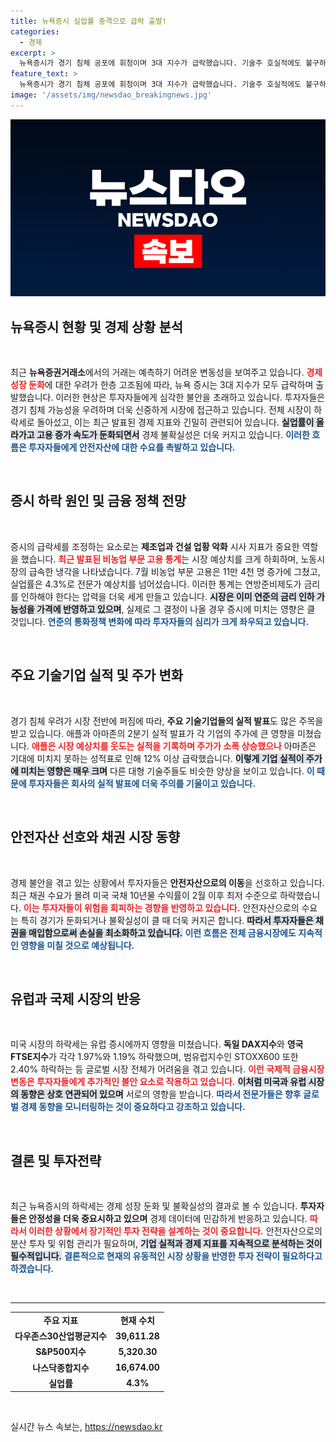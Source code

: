 ```yaml
---
title: 뉴욕증시 실업률 충격으로 급락 출발!
categories:
  - 경제
excerpt: >
  뉴욕증시가 경기 침체 공포에 휘청이며 3대 지수가 급락했습니다. 기술주 호실적에도 불구하고 고용 둔화와 실업률 상승이 투자 심리를 얼어붙게 하고, 안전자산으로의 이동이 가속화되고 있습니다.
feature_text: >
  뉴욕증시가 경기 침체 공포에 휘청이며 3대 지수가 급락했습니다. 기술주 호실적에도 불구하고 고용 둔화와 실업률 상승이 투자 심리를 얼어붙게 하고, 안전자산으로의 이동이 가속화되고 있습니다.
image: '/assets/img/newsdao_breakingnews.jpg'
---
```


<p><img src="/assets/img/newsdao_breakingnews.jpg" alt="firstkoreanews 속보" /></p>

<h2 data-ke-size="size26">뉴욕증시 현황 및 경제 상황 분석</h2>

<p data-ke-size="size16">&nbsp;</p>

<p>최근 <b>뉴욕증권거래소</b>에서의 거래는 예측하기 어려운 변동성을 보여주고 있습니다. <b><span style="color: #ee2323;">경제 성장 둔화</span></b>에 대한 우려가 한층 고조됨에 따라, 뉴욕 증시는 3대 지수가 모두 급락하며 출발했습니다. 이러한 현상은 투자자들에게 심각한 불안을 초래하고 있습니다. 투자자들은 경기 침체 가능성을 우려하며 더욱 신중하게 시장에 접근하고 있습니다. 전체 시장이 하락세로 돌아섰고, 이는 최근 발표된 경제 지표와 긴밀히 관련되어 있습니다. <b><span style="background-color: #21538527;">실업률이 올라가고 고용 증가 속도가 둔화되면서</span></b> 경제 불확실성은 더욱 커지고 있습니다. <b><span style="color: #1a5490;">이러한 흐름은 투자자들에게 안전자산에 대한 수요를 촉발하고 있습니다.</span></b> </p>

<p data-ke-size="size16">&nbsp;</p>

<h2 data-ke-size="size26">증시 하락 원인 및 금융 정책 전망</h2>

<p data-ke-size="size16">&nbsp;</p>

<p>증시의 급락세를 조정하는 요소로는 <b>제조업과 건설 업황 악화</b> 시사 지표가 중요한 역할을 했습니다. <b><span style="color: #ee2323;">최근 발표된 비농업 부문 고용 통계</span></b>는 시장 예상치를 크게 하회하며, 노동시장의 급속한 냉각을 나타냈습니다. 7월 비농업 부문 고용은 11만 4천 명 증가에 그쳤고, 실업률은 4.3%로 전문가 예상치를 넘어섰습니다. 이러한 통계는 연방준비제도가 금리를 인하해야 한다는 압력을 더욱 세게 만들고 있습니다. <b><span style="background-color: #21538527;">시장은 이미 연준의 금리 인하 가능성을 가격에 반영하고 있으며</span></b>, 실제로 그 결정이 나올 경우 증시에 미치는 영향은 클 것입니다. <b><span style="color: #1a5490;">연준의 통화정책 변화에 따라 투자자들의 심리가 크게 좌우되고 있습니다.</span></b></p>

<p data-ke-size="size16">&nbsp;</p>

<h2 data-ke-size="size26">주요 기술기업 실적 및 주가 변화</h2>

<p data-ke-size="size16">&nbsp;</p>

<p>경기 침체 우려가 시장 전반에 퍼짐에 따라, <b>주요 기술기업들의 실적 발표</b>도 많은 주목을 받고 있습니다. 애플과 아마존의 2분기 실적 발표가 각 기업의 주가에 큰 영향을 미쳤습니다. <b><span style="color: #ee2323;">애플은 시장 예상치를 웃도는 실적을 기록하며 주가가 소폭 상승했으나</span></b> 아마존은 기대에 미치지 못하는 성적표로 인해 12% 이상 급락했습니다. <b><span style="background-color: #21538527;">이렇게 기업 실적이 주가에 미치는 영향은 매우 크며</span></b> 다른 대형 기술주들도 비슷한 양상을 보이고 있습니다. <b><span style="color: #1a5490;">이 때문에 투자자들은 회사의 실적 발표에 더욱 주의를 기울이고 있습니다.</span></b></p>

<p data-ke-size="size16">&nbsp;</p>

<h2 data-ke-size="size26">안전자산 선호와 채권 시장 동향</h2>

<p data-ke-size="size16">&nbsp;</p>

<p>경제 불안을 겪고 있는 상황에서 투자자들은 <b>안전자산으로의 이동</b>을 선호하고 있습니다. 최근 채권 수요가 몰려 미국 국채 10년물 수익률이 2월 이후 최저 수준으로 하락했습니다. <b><span style="color: #ee2323;">이는 투자자들이 위험을 회피하는 경향을 반영하고 있습니다.</span></b> 안전자산으로의 수요는 특히 경기가 둔화되거나 불확실성이 클 때 더욱 커지곤 합니다. <b><span style="background-color: #21538527;">따라서 투자자들은 채권을 매입함으로써 손실을 최소화하고 있습니다.</span></b> <b><span style="color: #1a5490;">이런 흐름은 전체 금융시장에도 지속적인 영향을 미칠 것으로 예상됩니다.</span></b></p>

<p data-ke-size="size16">&nbsp;</p>

<h2 data-ke-size="size26">유럽과 국제 시장의 반응</h2>

<p data-ke-size="size16">&nbsp;</p>

<p>미국 시장의 하락세는 유럽 증시에까지 영향을 미쳤습니다. <b>독일 DAX지수</b>와 <b>영국 FTSE지수</b>가 각각 1.97%와 1.19% 하락했으며, 범유럽지수인 STOXX600 또한 2.40% 하락하는 등 글로벌 시장 전체가 어려움을 겪고 있습니다. <b><span style="color: #ee2323;">이런 국제적 금융시장 변동은 투자자들에게 추가적인 불안 요소로 작용하고 있습니다.</span></b> <b><span style="background-color: #21538527;">이처럼 미국과 유럽 시장의 동향은 상호 연관되어 있으며</span></b> 서로의 영향을 받습니다. <b><span style="color: #1a5490;">따라서 전문가들은 향후 글로벌 경제 동향을 모니터링하는 것이 중요하다고 강조하고 있습니다.</span></b></p>

<p data-ke-size="size16">&nbsp;</p>

<h2 data-ke-size="size26">결론 및 투자전략</h2>

<p data-ke-size="size16">&nbsp;</p>

<p>최근 뉴욕증시의 하락세는 경제 성장 둔화 및 불확실성의 결과로 볼 수 있습니다. <b>투자자들은 안정성을 더욱 중요시하고 있으며</b> 경제 데이터에 민감하게 반응하고 있습니다. <b><span style="color: #ee2323;">따라서 이러한 상황에서 장기적인 투자 전략을 설계하는 것이 중요합니다.</span></b> 안전자산으로의 분산 투자 및 위험 관리가 필요하며, <b><span style="background-color: #21538527;">기업 실적과 경제 지표를 지속적으로 분석하는 것이 필수적입니다.</span></b> <b><span style="color: #1a5490;">결론적으로 현재의 유동적인 시장 상황을 반영한 투자 전략이 필요하다고 하겠습니다.</span></b> </p>

<p data-ke-size="size16">&nbsp;</p>

<hr />

<table style="width: 100%;">
  <tr>
    <td style="text-align: center; height: 17px;"><b>주요 지표</b></td>
    <td style="text-align: center; height: 17px;"><b>현재 수치</b></td>
  </tr>
  <tr>
    <td style="text-align: center; height: 17px;"><b>다우존스30산업평균지수</b></td>
    <td style="text-align: center; height: 17px;"><b>39,611.28</b></td>
  </tr>
  <tr>
    <td style="text-align: center; height: 17px;"><b>S&P500지수</b></td>
    <td style="text-align: center; height: 17px;"><b>5,320.30</b></td>
  </tr>
  <tr>
    <td style="text-align: center; height: 17px;"><b>나스닥종합지수</b></td>
    <td style="text-align: center; height: 17px;"><b>16,674.00</b></td>
  </tr>
  <tr>
    <td style="text-align: center; height: 17px;"><b>실업률</b></td>
    <td style="text-align: center; height: 17px;"><b>4.3%</b></td>
  </tr>
</table>

<p data-ke-size="size16">&nbsp;</p>
실시간 뉴스 속보는, <a href="https://newsdao.kr" rel="dofollow">https://newsdao.kr</a>


